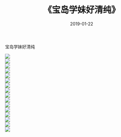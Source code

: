 ﻿---
layout: post
title:  《宝岛学妹好清纯》
date:   2019-01-22
img: http://pic.660000.xyz/1:/唯美/2019/宝岛学妹好清纯/000.jpg
categories: [美女, 清纯, 唯美]
---

宝岛学妹好清纯

  ![](http://pic.660000.xyz/1:/唯美/2019/宝岛学妹好清纯/001.jpg) <br> ![](http://pic.660000.xyz/1:/唯美/2019/宝岛学妹好清纯/002.jpg) <br> ![](http://pic.660000.xyz/1:/唯美/2019/宝岛学妹好清纯/003.jpg) <br> ![](http://pic.660000.xyz/1:/唯美/2019/宝岛学妹好清纯/004.jpg) <br> ![](http://pic.660000.xyz/1:/唯美/2019/宝岛学妹好清纯/005.jpg) <br> ![](http://pic.660000.xyz/1:/唯美/2019/宝岛学妹好清纯/006.jpg) <br> ![](http://pic.660000.xyz/1:/唯美/2019/宝岛学妹好清纯/007.jpg) <br> ![](http://pic.660000.xyz/1:/唯美/2019/宝岛学妹好清纯/008.jpg) <br> ![](http://pic.660000.xyz/1:/唯美/2019/宝岛学妹好清纯/009.jpg) <br> ![](http://pic.660000.xyz/1:/唯美/2019/宝岛学妹好清纯/010.jpg) <br> ![](http://pic.660000.xyz/1:/唯美/2019/宝岛学妹好清纯/011.jpg) <br> ![](http://pic.660000.xyz/1:/唯美/2019/宝岛学妹好清纯/012.jpg) <br> ![](http://pic.660000.xyz/1:/唯美/2019/宝岛学妹好清纯/013.jpg) <br> ![](http://pic.660000.xyz/1:/唯美/2019/宝岛学妹好清纯/014.jpg) <br> ![](http://pic.660000.xyz/1:/唯美/2019/宝岛学妹好清纯/015.jpg) <br> ![](http://pic.660000.xyz/1:/唯美/2019/宝岛学妹好清纯/016.jpg) <br>